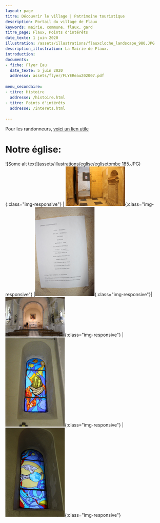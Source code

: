 ```yaml
---
layout: page
titre: Découvrir le village | Patrimoine touristique
description: Portail du village de Flaux
keywords: mairie, commune, flaux, gard
titre_page: Flaux, Points d'intérêts
date_texte: 1 juin 2020
illustration: /assets/illustrations/flauxcloche_landscape_980.JPG
description_illustration: La Mairie de Flaux.
introduction:
documents:
- fiche: Flyer Eau
  date_texte: 5 juin 2020
  addresse: assets/flyer/FLYEReau202007.pdf

menu_secondaire:
- titre: Histoire
  addresse: /histoire.html
- titre: Points d'intérêts
  addresse: /interets.html

---
```


Pour les randonneurs, [voici un lien utile](https://www.visorando.com/randonnee-flaux.html "parcours")

# Notre église:

![Some alt text](assets/illustrations/eglise/eglisetombe 185.JPG){:class="img-responsive"} | ![Some alt text](assets/illustrations/eglise/eglisetombedeux.JPG){:class="img-responsive"} |![Some alt text](assets/illustrations/eglise/egliseexplic185.JPG){:class="img-responsive"}| ![Some alt text](assets/illustrations/eglise/egliseinterieurdeux185.JPG){:class="img-responsive"} | ![Some alt text](assets/illustrations/eglise/eglisevitrailun185.JPG){:class="img-responsive"} | ![Some alt text](assets/illustrations/eglise/eglisevitraildeux185.JPG){:class="img-responsive"}

